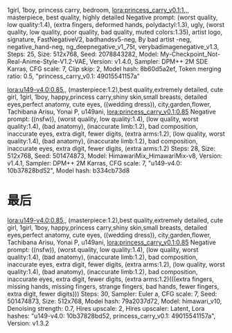 1girl, 1boy, princess carry, bedroom, <lora:princess_carry_v0.1:1>,,, masterpiece, best quality, highly detailed
Negative prompt: (worst quality, low quality:1.4), (extra fingers, deformed hands, polydactyl:1.3), ugly, (worst quality, low quality, poor quality, bad quality, muted colors:1.35), artist logo, signature, FastNegativeV2, badhandsv5-neg, By bad artist -neg, negative_hand-neg, ng_deepnegative_v1_75t, verybadimagenegative_v1.3,
Steps: 25, Size: 512x768, Seed: 2078843282, Model: My-Checkpoint_Not-Real-Anime-Style-V1.2-VAE, Version: v1.4.0, Sampler: DPM++ 2M SDE Karras, CFG scale: 7, Clip skip: 2, Model hash: 8b60d5a2ef, Token merging ratio: 0.5, "princess_carry_v0.1: 49015541157a"




<lora:u149-v4.0:0.85>,, (masterpiece:1.2),best quality,extremely detailed, cute girl, 1girl, 1boy, happy,princess carry,shiny skin,small breasts, detailed eyes,perfect anatomy, cute eyes, ((wedding dress)), city,garden,flower, Tachibana Arisu, Yonai P, u149ani, <lora:princess_carry_v0.1:0.85>
Negative prompt: ((nsfw)), (worst quality, low quality:1.4), (low quality, worst quality:1.4), (bad anatomy), (inaccurate limb:1.2), bad composition, inaccurate eyes, extra digit, fewer digits, (extra arms:1.2), (low quality, worst quality:1.4), (bad anatomy), (inaccurate limb:1.2), bad composition, inaccurate eyes, extra digit, fewer digits, (extra arms:1.2)
Steps: 28, Size: 512x768, Seed: 501474873, Model: HimawariMix_HimawariMix-v8, Version: v1.4.1, Sampler: DPM++ 2M Karras, CFG scale: 7, "u149-v4.0: 10b37828bd52", Model hash: b334cb73d8



# 最后
<lora:u149-v4.0:0.85>,, (masterpiece:1.2),best quality,extremely detailed, cute girl, 1girl, 1boy, happy,princess carry,shiny skin,small breasts, detailed eyes,perfect anatomy, cute eyes, ((wedding dress)), city,garden,flower, Tachibana Arisu, Yonai P, u149ani, <lora:princess_carry_v0.1:0.85>
Negative prompt: ((nsfw)), (worst quality, low quality:1.4), (low quality, worst quality:1.4), (bad anatomy), (inaccurate limb:1.2), bad composition, inaccurate eyes, extra digit, fewer digits, (extra arms:1.2), (low quality, worst quality:1.4), (bad anatomy), (inaccurate limb:1.2), bad composition, inaccurate eyes, extra digit, fewer digits, (extra arms:1.2)(((extra fingers, missing hands, missing fingers, strange fingers, bad hands, fewer fingers, extra digit, fewer digits)))
Steps: 30, Sampler: Euler a, CFG scale: 7, Seed: 501474873, Size: 512x768, Model hash: 79a2037d72, Model: himawari_v10, Denoising strength: 0.7, Hires upscale: 2, Hires upscaler: Latent, Lora hashes: "u149-v4.0: 10b37828bd52, princess_carry_v0.1: 49015541157a", Version: v1.3.2
